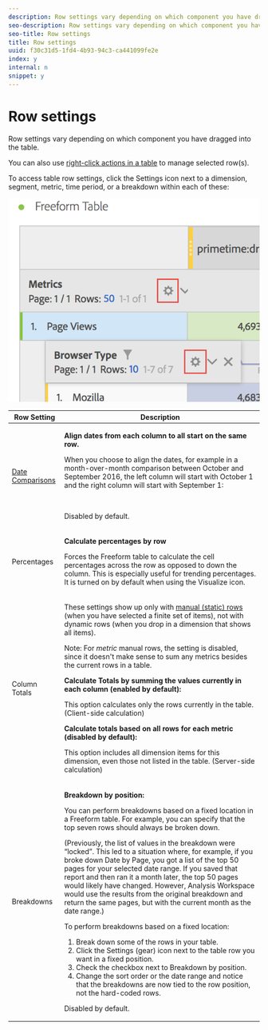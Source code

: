 ```yaml
---
description: Row settings vary depending on which component you have dragged into the table.
seo-description: Row settings vary depending on which component you have dragged into the table.
seo-title: Row settings
title: Row settings
uuid: f30c31d5-1fd4-4b93-94c3-ca441099fe2e
index: y
internal: n
snippet: y
---
```


# Row settings

Row settings vary depending on which component you have dragged into the table.

You can also use [right-click actions in a table](../../../../analyze/analysis-workspace/freeform-table.md#concept_0D2E24FCCBAF4194AA941448860E422F) to manage selected row(s).

To access table row settings, click the Settings icon next to a dimension, segment, metric, time period, or a breakdown within each of these:

![](assets/row-settings.png)

<table id="table_7ACE6413DB1F40349ED2860020F92E55"> 
 <thead> 
  <tr> 
   <th colname="col1" class="entry"> Row Setting </th> 
   <th colname="col2" class="entry"> Description </th> 
  </tr>
 </thead>
 <tbody> 
  <tr> 
   <td colname="col1"> <p><a href="../../../../analyze/analysis-workspace/components/calendar-date-ranges/time-comparison.md#concept_93BCAD81B7A54ABBBA5CD9E419F6F764" format="dita" scope="local"> Date Comparisons</a> </p> </td> 
   <td colname="col2"> <p><b>Align dates from each column to all start on the same row. </b> </p> <p>When you choose to align the dates, for example in a month-over-month comparison between October and September 2016, the left column will start with October 1 and the right column will start with September 1: </p> <p><img placement="break" href="assets/add-time-period-column3.png" width="500px" id="image_99398B13FEDA4715B8B818DF6093CA37" /> </p> <p>Disabled by default. </p> </td> 
  </tr> 
  <tr> 
   <td colname="col1"> <p>Percentages </p> </td> 
   <td colname="col2"> <p><b>Calculate percentages by row</b> </p> <p>Forces the Freeform table to calculate the cell percentages across the row as opposed to down the column. This is especially useful for trending percentages. It is turned on by default when using the <span class="uicontrol"> Visualize</span> icon. </p> </td> 
  </tr> 
  <tr> 
   <td colname="col1"> <p>Column Totals </p> </td> 
   <td colname="col2"> <p>These settings show up only with <a href="../../../../analyze/analysis-workspace/build-workspace-project/column-row-settings/manual-vs-dynamic-rows.md#concept_C50E7DFBC0504C72A973123192F487D8" format="dita" scope="local"> manual (static) rows</a> (when you have selected a finite set of items), not with dynamic rows (when you drop in a dimension that shows all items). <p>Note: For <i>metric</i> manual rows, the setting is disabled, since it doesn't make sense to sum any metrics besides the current rows in a table. </p> </p> <p><b>Calculate Totals by summing the values currently in each column (enabled by default):</b> </p> <p>This option calculates only the rows currently in the table. (Client-side calculation) </p> <p><b>Calculate totals based on all rows for each metric (disabled by default):</b> </p> <p>This option includes all dimension items for this dimension, even those not listed in the table. (Server-side calculation) </p> </td> 
  </tr> 
  <tr> 
   <td colname="col1"> <p>Breakdowns </p> </td> 
   <td colname="col2"> <p><b>Breakdown by position:</b> </p> <p>You can perform breakdowns based on a fixed location in a Freeform table. For example, you can specify that the top seven rows should always be broken down. </p> <p>(Previously, the list of values in the breakdown were “locked”. This led to a situation where, for example, if you broke down <span class="term"> Date</span> by <span class="term"> Page</span>, you got a list of the top 50 pages for your selected date range. If you saved that report and then ran it a month later, the top 50 pages would likely have changed. However, Analysis Workspace would use the results from the original breakdown and return the same pages, but with the current month as the date range.) </p> <p>To perform breakdowns based on a fixed location: </p> 
    <ol id="ol_A396A11566AA4F52BC3ABBC373CEF477"> 
     <li id="li_BDAB1E9A48D44944A4F7C31F1182B923">Break down some of the rows in your table. </li> 
     <li id="li_C5610437D3714CCEB9F3C771864B4336">Click the Settings (gear) icon next to the table row you want in a fixed position. </li> 
     <li id="li_675E429DC3B94201978166F9408D30B1">Check the checkbox next to <span class="uicontrol"> Breakdown by position</span>. </li> 
     <li id="li_E8A417D0D6D1438CAE825843BA0A7060">Change the sort order or the date range and notice that the breakdowns are now tied to the row position, not the hard-coded rows. </li> 
    </ol> <p>Disabled by default. </p> </td> 
  </tr> 
 </tbody> 
</table>

